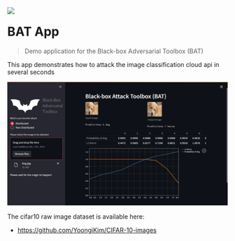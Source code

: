 <img src="https://bat.wuhanstudio.uk/images/bat.png" width=300px style="float: left;" >

# BAT App

> Demo application for the Black-box Adversarial Toolbox (BAT)

This app demonstrates how to attack the image classification cloud api in several seconds

![](bat-app.png)

The cifar10 raw image dataset is available here:

- https://github.com/YoongiKim/CIFAR-10-images
